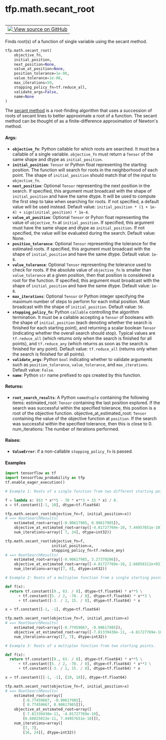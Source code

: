 <div itemscope itemtype="http://developers.google.com/ReferenceObject">
<meta itemprop="name" content="tfp.math.secant_root" />
<meta itemprop="path" content="Stable" />
</div>

# tfp.math.secant_root


<table class="tfo-notebook-buttons tfo-api" align="left">

<td>
  <a target="_blank" href="https://github.com/tensorflow/probability/blob/master/tensorflow_probability/python/math/root_search.py">
    <img src="https://www.tensorflow.org/images/GitHub-Mark-32px.png" />
    View source on GitHub
  </a>
</td></table>



Finds root(s) of a function of single variable using the secant method.

``` python
tfp.math.secant_root(
    objective_fn,
    initial_position,
    next_position=None,
    value_at_position=None,
    position_tolerance=1e-08,
    value_tolerance=1e-08,
    max_iterations=50,
    stopping_policy_fn=tf.reduce_all,
    validate_args=False,
    name=None
)
```



<!-- Placeholder for "Used in" -->

The [secant method](https://en.wikipedia.org/wiki/Secant_method) is a
root-finding algorithm that uses a succession of roots of secant lines to
better approximate a root of a function. The secant method can be thought of
as a finite-difference approximation of Newton's method.

#### Args:


* <b>`objective_fn`</b>: Python callable for which roots are searched. It must be a
  callable of a single variable. `objective_fn` must return a `Tensor` of
  the same shape and dtype as `initial_position`.
* <b>`initial_position`</b>: `Tensor` or Python float representing the starting
  position. The function will search for roots in the neighborhood of each
  point. The shape of `initial_position` should match that of the input to
  `objective_fn`.
* <b>`next_position`</b>: Optional `Tensor` representing the next position in the
  search. If specified, this argument must broadcast with the shape of
  `initial_position` and have the same dtype. It will be used to compute the
  first step to take when searching for roots. If not specified, a default
  value will be used instead.
  Default value: `initial_position * (1 + 1e-4) + sign(initial_position) *
    1e-4`.
* <b>`value_at_position`</b>: Optional `Tensor` or Pyhon float representing the value
  of `objective_fn` at `initial_position`. If specified, this argument must
  have the same shape and dtype as `initial_position`. If not specified, the
  value will be evaluated during the search.
  Default value: None.
* <b>`position_tolerance`</b>: Optional `Tensor` representing the tolerance for the
  estimated roots. If specified, this argument must broadcast with the shape
  of `initial_position` and have the same dtype.
  Default value: `1e-8`.
* <b>`value_tolerance`</b>: Optional `Tensor` representing the tolerance used to check
  for roots. If the absolute value of `objective_fn` is smaller than
  `value_tolerance` at a given position, then that position is considered a
  root for the function. If specified, this argument must broadcast with the
  shape of `initial_position` and have the same dtype.
  Default value: `1e-8`.
* <b>`max_iterations`</b>: Optional `Tensor` or Python integer specifying the maximum
  number of steps to perform for each initial position. Must broadcast with
  the shape of `initial_position`.
  Default value: `50`.
* <b>`stopping_policy_fn`</b>: Python `callable` controlling the algorithm termination.
  It must be a callable accepting a `Tensor` of booleans with the shape of
  `initial_position` (each denoting whether the search is finished for each
  starting point), and returning a scalar boolean `Tensor` (indicating
  whether the overall search should stop). Typical values are
  `tf.reduce_all` (which returns only when the search is finished for all
  points), and `tf.reduce_any` (which returns as soon as the search is
  finished for any point).
  Default value: `tf.reduce_all` (returns only when the search is finished
    for all points).
* <b>`validate_args`</b>: Python `bool` indicating whether to validate arguments such
  as `position_tolerance`, `value_tolerance`, and `max_iterations`.
  Default value: `False`.
* <b>`name`</b>: Python `str` name prefixed to ops created by this function.


#### Returns:


* <b>`root_search_results`</b>: A Python `namedtuple` containing the following items:
  estimated_root: `Tensor` containing the last position explored. If the
    search was successful within the specified tolerance, this position is
    a root of the objective function.
  objective_at_estimated_root: `Tensor` containing the value of the
    objective function at `position`. If the search was successful within
    the specified tolerance, then this is close to 0.
  num_iterations: The number of iterations performed.


#### Raises:


* <b>`ValueError`</b>: if a non-callable `stopping_policy_fn` is passed.

#### Examples

```python
import tensorflow as tf
import tensorflow_probability as tfp
tf.enable_eager_execution()

# Example 1: Roots of a single function from two different starting points.

f = lambda x: (63 * x**5 - 70 * x**3 + 15 * x) / 8.
x = tf.constant([-1, 10], dtype=tf.float64)

tfp.math.secant_root(objective_fn=f, initial_position=x))
# ==> RootSearchResults(
    estimated_root=array([-0.90617985, 0.90617985]),
    objective_at_estimated_root=array([-4.81727769e-10, 7.44957651e-10]),
    num_iterations=array([ 7, 24], dtype=int32))

tfp.math.secant_root(objective_fn=f,
                     initial_position=x,
                     stopping_policy_fn=tf.reduce_any)
# ==> RootSearchResults(
    estimated_root=array([-0.90617985, 3.27379206]),
    objective_at_estimated_root=array([-4.81727769e-10, 2.66058312e+03]),
    num_iterations=array([7, 8], dtype=int32))

# Example 2: Roots of a multiplex function from a single starting point.

def f(x):
  return tf.constant([0., 63. / 8], dtype=tf.float64) * x**5 \
      + tf.constant([5. / 2, -70. / 8], dtype=tf.float64) * x**3 \
      + tf.constant([-3. / 2, 15. / 8], dtype=tf.float64) * x

x = tf.constant([-1, -1], dtype=tf.float64)

tfp.math.secant_root(objective_fn=f, initial_position=x)
# ==> RootSearchResults(
    estimated_root=array([-0.77459667, -0.90617985]),
    objective_at_estimated_root=array([-7.81339438e-11, -4.81727769e-10]),
    num_iterations=array([7, 7], dtype=int32))

# Example 3: Roots of a multiplex function from two starting points.

def f(x):
  return tf.constant([0., 63. / 8], dtype=tf.float64) * x**5 \
      + tf.constant([5. / 2, -70. / 8], dtype=tf.float64) * x**3 \
      + tf.constant([-3. / 2, 15. / 8], dtype=tf.float64) * x

x = tf.constant([[-1, -1], [10, 10]], dtype=tf.float64)

tfp.math.secant_root(objective_fn=f, initial_position=x)
# ==> RootSearchResults(
    estimated_root=array([
        [-0.77459667, -0.90617985],
        [ 0.77459667, 0.90617985]]),
    objective_at_estimated_root=array([
        [-7.81339438e-11, -4.81727769e-10],
        [6.66025013e-11, 7.44957651e-10]]),
    num_iterations=array([
        [7, 7],
        [16, 24]], dtype=int32))
```